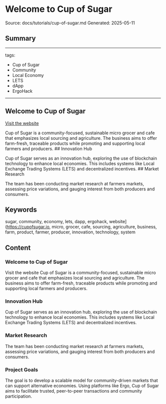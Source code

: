 # Welcome to Cup of Sugar
Source: docs/tutorials/cup-of-sugar.md
Generated: 2025-05-11

## Summary
---
tags:
  - Cup of Sugar
  - Community
  - Local Economy
  - LETS
  - dApp
  - ErgoHack
---

## Welcome to Cup of Sugar

[Visit the website](https://cupofsugar.io)

Cup of Sugar is a community-focused, sustainable micro grocer and cafe that emphasizes local sourcing and agriculture. The business aims to offer farm-fresh, traceable products while promoting and supporting local farmers and producers. ## Innovation Hub

Cup of Sugar serves as an innovation hub, exploring the use of blockchain technology to enhance local economies. This includes systems like Local Exchange Trading Systems (LETS) and decentralized incentives. ## Market Research

The team has been conducting market research at farmers markets, assessing price variations, and gauging interest from both producers and consumers.

## Keywords
sugar, community, economy, lets, dapp, ergohack, website](https://cupofsugar.io, micro, grocer, cafe, sourcing, agriculture, business, farm, product, farmer, producer, innovation, technology, system

## Content
### Welcome to Cup of Sugar
Visit the website
Cup of Sugar is a community-focused, sustainable micro grocer and cafe that emphasizes local sourcing and agriculture. The business aims to offer farm-fresh, traceable products while promoting and supporting local farmers and producers.

### Innovation Hub
Cup of Sugar serves as an innovation hub, exploring the use of blockchain technology to enhance local economies. This includes systems like Local Exchange Trading Systems (LETS) and decentralized incentives.

### Market Research
The team has been conducting market research at farmers markets, assessing price variations, and gauging interest from both producers and consumers.

### Project Goals
The goal is to develop a scalable model for community-driven markets that can support alternative economies. Using platforms like Ergo, Cup of Sugar aims to facilitate trusted, peer-to-peer transactions and community participation.
